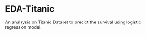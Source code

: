 # EDA-Titanic

 An analaysis on Titanic Dataset to predict the survival using logistic regression model.
